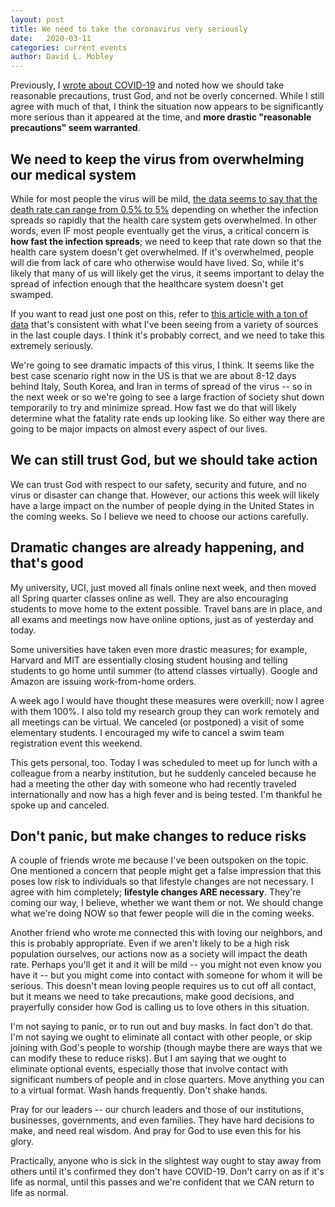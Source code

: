 ```yaml
---
layout: post
title: We need to take the coronavirus very seriously
date:   2020-03-11
categories: current events
author: David L. Mobley
---
```


Previously, I [wrote about COVID-19](https://heisfaithful.github.io/current/events/2020/02/27/coronavirus.html) and noted how we should take reasonable precautions, trust God, and not be overly concerned. While I still agree with much of that, I think the situation now appears to be significantly more serious than it appeared at the time, and **more drastic "reasonable precautions" seem warranted**.

## We need to keep the virus from overwhelming our medical system

While for most people the virus will be mild, [the data seems to say that the death rate can range from 0.5% to 5%](https://medium.com/@tomaspueyo/coronavirus-act-today-or-people-will-die-f4d3d9cd99ca) depending on whether the infection spreads so rapidly that the health care system gets overwhelmed. In other words, even IF most people eventually get the virus, a critical concern is **how fast the infection spreads**; we need to keep that rate down so that the health care system doesn't get overwhelmed. If it's overwhelmed, people will die from lack of care who otherwise would have lived. So, while it's likely that many of us will likely get the virus, it seems important to delay the spread of infection enough that the healthcare system doesn't get swamped.

If you want to read just one post on this, refer to [this article with a ton of data](https://medium.com/@tomaspueyo/coronavirus-act-today-or-people-will-die-f4d3d9cd99ca) that's consistent with what I've been seeing from a variety of sources in the last couple days. I think it's probably correct, and we need to take this extremely seriously.

We're going to see dramatic impacts of this virus, I think. It seems like the best case scenario right now in the US is that we are about 8-12 days behind Italy, South Korea, and Iran in terms of spread of the virus -- so in the next week or so we're going to see a large fraction of society shut down temporarily to try and minimize spread. How fast we do that will likely determine what the fatality rate ends up looking like. So either way there are going to be major impacts on almost every aspect of our lives.

## We can still trust God, but we should take action

We can trust God with respect to our safety, security and future, and no virus or disaster can change that. However, our actions this week will likely have a large impact on the number of people dying in the United States in the coming weeks. So I believe we need to choose our actions carefully.

## Dramatic changes are already happening, and that's good

My university, UCI, just moved all finals online next week, and then moved all Spring quarter classes online as well. They are also encouraging students to move home to the extent possible. Travel bans are in place, and all exams and meetings now have online options, just as of yesterday and today.

Some universities have taken even more drastic measures; for example, Harvard and MIT are essentially closing student housing and telling students to go home until summer (to attend classes virtually). Google and Amazon are issuing work-from-home orders.

A week ago I would have thought these measures were overkill; now I agree with them 100%. I also told my research group they can work remotely and all meetings can be virtual. We canceled (or postponed) a visit of some elementary students. I encouraged my wife to cancel a swim team registration event this weekend.

This gets personal, too. Today I was scheduled to meet up for lunch with a colleague from a nearby institution, but he suddenly canceled because he had a meeting the other day with someone who had recently traveled internationally and now has a high fever and is being tested. I'm thankful he spoke up and canceled.

## Don't panic, but make changes to reduce risks

A couple of friends wrote me because I've been outspoken on the topic. One mentioned a concern that people might get a false impression that this poses low risk to individuals so that lifestyle changes are not necessary. I agree with him completely; **lifestyle changes ARE necessary**. They're coming our way, I believe, whether we want them or not. We should change what we're doing NOW so that fewer people will die in the coming weeks.

Another friend who wrote me connected this with loving our neighbors, and this is probably appropriate. Even if we aren't likely to be a high risk population ourselves, our actions now as a society will impact the death rate. Perhaps you'll get it and it will be mild -- you might not even know you have it -- but you might come into contact with someone for whom it will be serious. This doesn't mean loving people requires us to cut off all contact, but it means we need to take precautions, make good decisions, and prayerfully consider how God is calling us to love others in this situation.

I'm not saying to panic, or to run out and buy masks. In fact don't do that. I'm not saying we ought to eliminate all contact with other people, or skip joining with God's people to worship (though maybe there are ways that we can modify these to reduce risks). But I am saying that we ought to eliminate optional events, especially those that involve contact with significant numbers of people and in close quarters. Move anything you can to a virtual format. Wash hands frequently. Don't shake hands.

Pray for our leaders -- our church leaders and those of our institutions, businesses, governments, and even families. They have hard decisions to make, and need real wisdom. And pray for God to use even this for his glory.

Practically, anyone who is sick in the slightest way ought to stay away from others until it's confirmed they don't have COVID-19. Don't carry on as if it's life as normal, until this passes and we're confident that we CAN return to life as normal.
